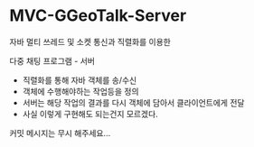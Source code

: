 # MVC-GGeoTalk-Server

자바 멀티 쓰레드 및 소켓 통신과 직렬화를 이용한

다중 채팅 프로그램 - 서버

 - 직렬화를 통해 자바 객체를 송/수신
 - 객체에 수행해야하는 작업등을 정의 
 - 서버는 해당 작업의 결과를 다시 객체에 담아서 클라이언트에게 전달 
 - 사실 이렇게 구현해도 되는건지 모르겠다.

커밋 메시지는 무시 해주세요...
